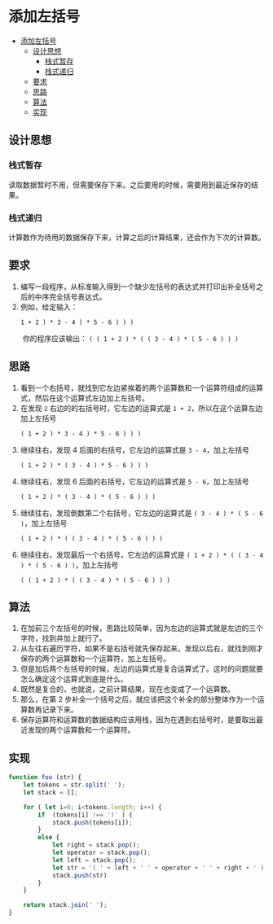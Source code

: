 # 添加左括号


<!-- TOC -->

- [添加左括号](#添加左括号)
    - [设计思想](#设计思想)
        - [栈式暂存](#栈式暂存)
        - [栈式递归](#栈式递归)
    - [要求](#要求)
    - [思路](#思路)
    - [算法](#算法)
    - [实现](#实现)

<!-- /TOC -->


## 设计思想
### 栈式暂存
读取数据暂时不用，但需要保存下来。之后要用的时候，需要用到最近保存的结果。

### 栈式递归
计算数作为待用的数据保存下来，计算之后的计算结果，还会作为下次的计算数。


## 要求
1. 编写一段程序，从标准输入得到一个缺少左括号的表达式并打印出补全括号之后的中序完全括号表达式。
2. 例如，给定输入：
    ```
    1 + 2 ) * 3 - 4 ) * 5 - 6 ) ) )
    ```
　　你的程序应该输出：
    ```
    ( ( 1 + 2 ) * ( ( 3 - 4 ) * ( 5 - 6 ) ) )
    ```


## 思路
1. 看到一个右括号，就找到它左边紧挨着的两个运算数和一个运算符组成的运算式，然后在这个运算式左边加上左括号。
2. 在发现 `2` 右边的的右括号时，它左边的运算式是 `1 + 2`，所以在这个运算左边加上左括号
    ```
    ( 1 + 2 ) * 3 - 4 ) * 5 - 6 ) ) )
    ```
3. 继续往右，发现 4 后面的右括号，它左边的运算式是 `3 - 4`，加上左括号
    ```
    ( 1 + 2 ) * ( 3 - 4 ) * 5 - 6 ) ) )
    ```
4. 继续往右，发现 6 后面的右括号，它左边的运算式是 `5 - 6`，加上左括号
    ```
    ( 1 + 2 ) * ( 3 - 4 ) * ( 5 - 6 ) ) )
    ```
5. 继续往右，发现倒数第二个右括号，它左边的运算式是 `( 3 - 4 ) * ( 5 - 6 )`，加上左括号
    ```
    ( 1 + 2 ) * ( ( 3 - 4 ) * ( 5 - 6 ) ) )
    ```
6. 继续往右，发现最后一个右括号，它左边的运算式是 `( 1 + 2 ) * ( ( 3 - 4 ) * ( 5 - 6 ) )`，加上左括号
    ```
    ( ( 1 + 2 ) * ( ( 3 - 4 ) * ( 5 - 6 ) ) )
    ```


## 算法
1. 在加前三个左括号的时候，思路比较简单，因为左边的运算式就是左边的三个字符，找到并加上就行了。
2. 从左往右遍历字符，如果不是右括号就先保存起来，发现以后右，就找到刚才保存的两个运算数和一个运算符，加上左括号。
3. 但是加后两个左括号的时候，左边的运算式是复合运算式了。这时的问题就要怎么确定这个运算式到底是什么。
4. 既然是复合的，也就说，之前计算结果，现在也变成了一个运算数。
5. 那么，在第 2 步补全一个括号之后，就应该把这个补全的部分整体作为一个运算数再记录下来。
6. 保存运算符和运算数的数据结构应该用栈，因为在遇到右括号时，是要取出最近发现的两个运算数和一个运算符。


## 实现
```js
function foo (str) {
    let tokens = str.split(' ');
    let stack = [];

    for ( let i=0; i<tokens.length; i++) {
        if  (tokens[i] !== ')' ) {
            stack.push(tokens[i]);
        }
        else {
            let right = stack.pop();
            let operator = stack.pop();
            let left = stack.pop();
            let str = '( ' + left + ' ' + operator + ' ' + right + ' )';
            stack.push(str)
        }
    }

    return stack.join(' ');
}
```